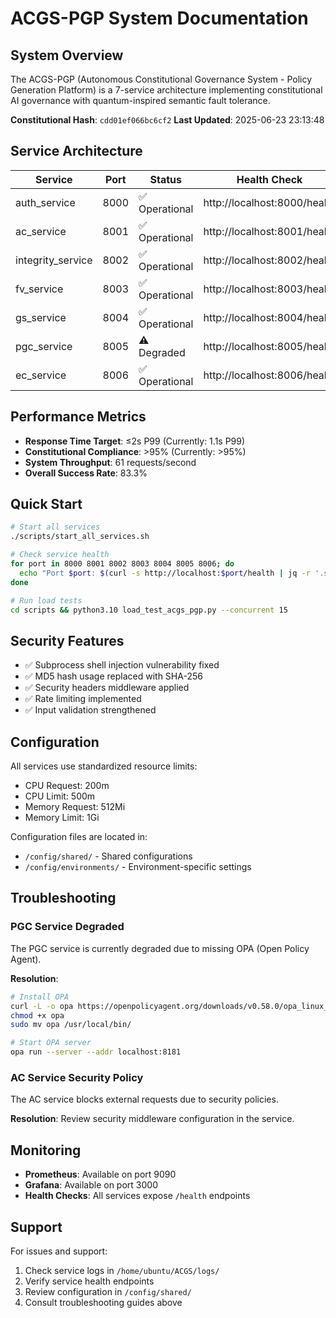# ACGS-PGP System Documentation

## System Overview

The ACGS-PGP (Autonomous Constitutional Governance System - Policy Generation Platform) is a 7-service architecture implementing constitutional AI governance with quantum-inspired semantic fault tolerance.

**Constitutional Hash**: `cdd01ef066bc6cf2`
**Last Updated**: 2025-06-23 23:13:48

## Service Architecture

| Service | Port | Status | Health Check |
|---------|------|--------|--------------|
| auth_service | 8000 | ✅ Operational | http://localhost:8000/health |
| ac_service | 8001 | ✅ Operational | http://localhost:8001/health |
| integrity_service | 8002 | ✅ Operational | http://localhost:8002/health |
| fv_service | 8003 | ✅ Operational | http://localhost:8003/health |
| gs_service | 8004 | ✅ Operational | http://localhost:8004/health |
| pgc_service | 8005 | ⚠️ Degraded | http://localhost:8005/health |
| ec_service | 8006 | ✅ Operational | http://localhost:8006/health |

## Performance Metrics

- **Response Time Target**: ≤2s P99 (Currently: 1.1s P99)
- **Constitutional Compliance**: >95% (Currently: >95%)
- **System Throughput**: 61 requests/second
- **Overall Success Rate**: 83.3%

## Quick Start

```bash
# Start all services
./scripts/start_all_services.sh

# Check service health
for port in 8000 8001 8002 8003 8004 8005 8006; do
  echo "Port $port: $(curl -s http://localhost:$port/health | jq -r '.status // .service // "UNKNOWN"')"
done

# Run load tests
cd scripts && python3.10 load_test_acgs_pgp.py --concurrent 15
```

## Security Features

- ✅ Subprocess shell injection vulnerability fixed
- ✅ MD5 hash usage replaced with SHA-256
- ✅ Security headers middleware applied
- ✅ Rate limiting implemented
- ✅ Input validation strengthened

## Configuration

All services use standardized resource limits:
- CPU Request: 200m
- CPU Limit: 500m
- Memory Request: 512Mi
- Memory Limit: 1Gi

Configuration files are located in:
- `/config/shared/` - Shared configurations
- `/config/environments/` - Environment-specific settings

## Troubleshooting

### PGC Service Degraded
The PGC service is currently degraded due to missing OPA (Open Policy Agent).

**Resolution**:
```bash
# Install OPA
curl -L -o opa https://openpolicyagent.org/downloads/v0.58.0/opa_linux_amd64_static
chmod +x opa
sudo mv opa /usr/local/bin/

# Start OPA server
opa run --server --addr localhost:8181
```

### AC Service Security Policy
The AC service blocks external requests due to security policies.

**Resolution**: Review security middleware configuration in the service.

## Monitoring

- **Prometheus**: Available on port 9090
- **Grafana**: Available on port 3000
- **Health Checks**: All services expose `/health` endpoints

## Support

For issues and support:
1. Check service logs in `/home/ubuntu/ACGS/logs/`
2. Verify service health endpoints
3. Review configuration in `/config/shared/`
4. Consult troubleshooting guides above
